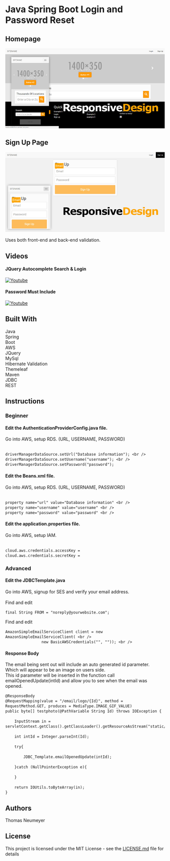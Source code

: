 # Java Spring Boot Login and Password Reset

## Homepage

![alt text](https://github.com/t-neu/Java_Spring_Boot_Ajax/blob/master/homepage.jpg?raw=true)

## Sign Up Page

![alt text](https://github.com/t-neu/Java_Spring_Boot_Ajax/blob/master/signup.jpg?raw=true)

Uses both front-end and back-end validation.

## Videos

#### JQuery Autocomplete Search & Login

[![Youtube](https://i.ytimg.com/vi/Kklw_QDzCq4/1.jpg?time=1496251253919)](https://youtu.be/Kklw_QDzCq4)

#### Password Must Include

[![Youtube](https://i.ytimg.com/vi/SPjyb1dSKLk/2.jpg?time=1496251253919)](https://youtu.be/SPjyb1dSKLk)

## Built With

Java<br />
Spring<br />
Boot<br />
AWS<br />
JQuery<br />
MySql<br />
Hibernate Validation<br />
Themeleaf<br />
Maven<br />
JDBC<br />
REST<br />

## Instructions

### Beginner <br />

#### Edit the AuthenticationProviderConfig.java file. <br />
Go into AWS, setup RDS. (URL, USERNAME, PASSWORD)<br />
<br />
```
driverManagerDataSource.setUrl("Database information"); <br />
driverManagerDataSource.setUsername("username"); <br />
driverManagerDataSource.setPassword("password");
```

#### Edit the Beans.xml file. <br />
Go into AWS, setup RDS. (URL, USERNAME, PASSWORD) <br />
<br />
```
property name="url" value="Database information" <br />
property name="username" value="username" <br />
property name="password" value="password" <br />
```

#### Edit the application.properties file. <br />
Go into AWS, setup IAM. <br />
<br />
```
cloud.aws.credentials.accessKey =
cloud.aws.credentials.secretKey =
```

### Advanced <br />

#### Edit the JDBCTemplate.java <br />
Go into AWS, signup for SES and verify your email address. <br />
<br />
Find and edit
```
final String FROM = "noreply@yourwebsite.com";
```
Find and edit
```
AmazonSimpleEmailServiceClient client = new AmazonSimpleEmailServiceClient( <br />
				new BasicAWSCredentials("", "")); <br />
```
				
#### Response Body <br />
The email being sent out will include an auto generated id parameter. <br /> Which will appear to be an image on users side. <br />
This id parameter will be inserted in the function call emailOpenedUpdate(intId) and allow you to see when the email was opened. <br />
```
@ResponseBody
@RequestMapping(value = "/email/logo/{Id}", method = RequestMethod.GET, produces = MediaType.IMAGE_GIF_VALUE)
public byte[] testphoto(@PathVariable String Id) throws IOException {  

	InputStream in = servletContext.getClass().getClassLoader().getResourceAsStream("static/images/logo.gif");

	int intId = Integer.parseInt(Id);

	try{

		JDBC_Template.emailOpenedUpdate(intId);

	}catch (NullPointerException e){

	}

	return IOUtils.toByteArray(in);
}
```

## Authors

Thomas Neumeyer

## License

This project is licensed under the MIT License - see the [LICENSE.md](LICENSE.md) file for details

